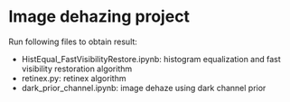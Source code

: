 # Image dehazing project
Run following files to obtain result:
- HistEqual_FastVisibilityRestore.ipynb: histogram equalization and fast visibility restoration algorithm
- retinex.py: retinex algorithm
- dark_prior_channel.ipynb: image dehaze using dark channel prior 